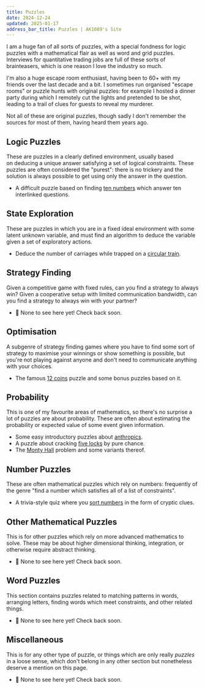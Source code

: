```yaml
---
title: Puzzles
date: 2024-12-24
updated: 2025-01-17
address_bar_title: Puzzles | AK1089's Site
---
```


I am a huge fan of all sorts of puzzles, with a special fondness for logic puzzles with a mathematical flair as well as word and grid puzzles. Interviews for quantitative trading jobs are full of these sorts of brainteasers, which is one reason I love the industry so much.

I'm also a huge escape room enthusiast, having been to 60+ with my friends over the last decade and a bit. I sometimes run organised "escape rooms" or puzzle hunts with original puzzles: for example I hosted a dinner party during which I remotely cut the lights and pretended to be shot, leading to a trail of clues for guests to reveal my murderer.

Not all of these are original puzzles, though sadly I don't remember the sources for most of them, having heard them years ago.

## Logic Puzzles

These are puzzles in a clearly defined environment, usually based on deducing a unique answer satisfying a set of logical constraints. These puzzles are often considered the "purest": there is no trickery and the solution is always possible to get using only the answer in the question.

- A difficult puzzle based on finding [ten numbers](ten-numbers) which answer ten interlinked questions.

## State Exploration

These are puzzles in which you are in a fixed ideal environment with some latent unknown variable, and must find an algorithm to deduce the variable given a set of exploratory actions.

- Deduce the number of carriages while trapped on a [circular train](circular-train).

## Strategy Finding

Given a competitive game with fixed rules, can you find a strategy to always win? Given a cooperative setup with limited communication bandwidth, can you find a strategy to always win with your partner?

- 🚧 None to see here yet! Check back soon.

## Optimisation

A subgenre of strategy finding games where you have to find some sort of strategy to maximise your winnings or show something is possible, but you're not playing against anyone and don't need to communicate anything with your choices.

- The famous [12 coins](12-coins) puzzle and some bonus puzzles based on it.

## Probability

This is one of my favourite areas of mathematics, so there's no surprise a lot of puzzles are about probability. These are often about estimating the probability or expected value of some event given information.

- Some easy introductory puzzles about [anthropics](anthropics).
- A puzzle about cracking [five locks](five-locks) by pure chance.
- The [Monty Hall](monty-hall) problem and some variants thereof.

## Number Puzzles

These are often mathematical puzzles which rely on numbers: frequently of the genre "find a number which satisfies all of a list of constraints".

- A trivia-style quiz where you [sort numbers](sorting-numbers) in the form of cryptic clues.

## Other Mathematical Puzzles

This is for other puzzles which rely on more advanced mathematics to solve. These may be about higher dimensional thinking, integration, or otherwise require abstract thinking.

- 🚧 None to see here yet! Check back soon.

## Word Puzzles

This section contains puzzles related to matching patterns in words, arranging letters, finding words which meet constraints, and other related things.

- 🚧 None to see here yet! Check back soon.

## Miscellaneous

This is for any other type of puzzle, or things which are only really *puzzles* in a loose sense, which don't belong in any other section but nonetheless deserve a mention on this page.

- 🚧 None to see here yet! Check back soon.